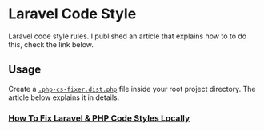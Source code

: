 # Laravel Code Style

Laravel code style rules. I published an article that explains how to to do this, check the link below.


## Usage
Create a [`.php-cs-fixer.dist.php`](https://github.com/stephenjude/laravel-code-style/blob/main/.php-cs-fixer.dist.php) file inside your root project directory. The article below explains it in details.

### [How To Fix Laravel & PHP Code Styles Locally](http://stephenjude.me/articles/how-to-fix-laravel-php-code-styles-locally)
